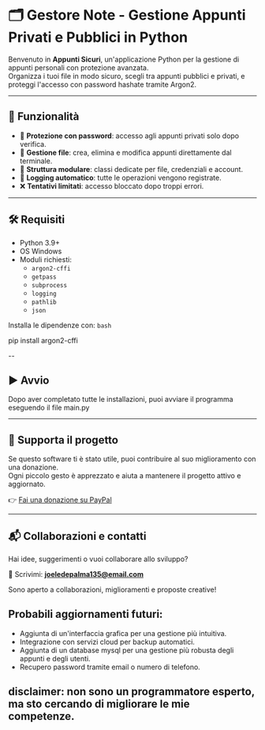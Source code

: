 ﻿# 🗂️ Gestore Note - Gestione Appunti Privati e Pubblici in Python

Benvenuto in **Appunti Sicuri**, un'applicazione Python per la gestione di appunti personali con protezione avanzata.  
Organizza i tuoi file in modo sicuro, scegli tra appunti pubblici e privati, e proteggi l'accesso con password hashate tramite Argon2.

---

## 🚀 Funzionalità

- 🔐 **Protezione con password**: accesso agli appunti privati solo dopo verifica.
- 📁 **Gestione file**: crea, elimina e modifica appunti direttamente dal terminale.
- 🧠 **Struttura modulare**: classi dedicate per file, credenziali e account.
- 📝 **Logging automatico**: tutte le operazioni vengono registrate.
- ❌ **Tentativi limitati**: accesso bloccato dopo troppi errori.

---

## 🛠️ Requisiti

- Python 3.9+
- OS Windows
- Moduli richiesti:
  - `argon2-cffi`
  - `getpass`
  - `subprocess`
  - `logging`
  - `pathlib`
  - `json`

Installa le dipendenze con:
    `bash`

pip install argon2-cffi

--

## ▶️ Avvio

Dopo aver completato tutte le installazioni, puoi avviare il programma eseguendo il file main.py

---

## 💖 Supporta il progetto

Se questo software ti è stato utile, puoi contribuire al suo miglioramento con una donazione.  
Ogni piccolo gesto è apprezzato e aiuta a mantenere il progetto attivo e aggiornato.

👉 [Fai una donazione su PayPal](https://www.paypal.me/BestSup)

---

## 📬 Collaborazioni e contatti

Hai idee, suggerimenti o vuoi collaborare allo sviluppo?

📧 Scrivimi: **joeledepalma135@email.com**

Sono aperto a collaborazioni, miglioramenti e proposte creative!

## Probabili aggiornamenti futuri:

- Aggiunta di un'interfaccia grafica per una gestione più intuitiva.
- Integrazione con servizi cloud per backup automatici.
- Aggiunta di un database mysql per una gestione più robusta degli appunti e degli utenti.
- Recupero password tramite email o numero di telefono.

## disclaimer: non sono un programmatore esperto, ma sto cercando di migliorare le mie competenze.

